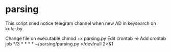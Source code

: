 # parsing 
This script sned notice telegram channel when new AD in keysearch on kufar.by 

Change file on executable chmod +x parsing.py 
Edit crontab -e
Add crontab job */3 * * * * ~/parsing/parsing.py >/dev/null 2>&1 
